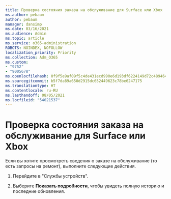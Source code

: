 ```yaml
---
title: Проверка состояния заказа на обслуживание для Surface или Xbox
ms.author: pebaum
author: pebaum
manager: dansimp
ms.date: 03/16/2021
ms.audience: Admin
ms.topic: article
ms.service: o365-administration
ROBOTS: NOINDEX, NOFOLLOW
localization_priority: Priority
ms.collection: Adm_O365
ms.custom:
- "9752"
- "9005678"
ms.openlocfilehash: 0f9f5e9af09f5c4de431ecd990e6d193df6224149d72c48946425824ad60dd23
ms.sourcegitcommit: b5f7da89a650d2915dc652449623c78be6247175
ms.translationtype: HT
ms.contentlocale: ru-RU
ms.lasthandoff: 08/05/2021
ms.locfileid: "54021537"
---
```

# <a name="check-the-status-of-a-service-order-request-for-surface-or-xbox"></a>Проверка состояния заказа на обслуживание для Surface или Xbox

Если вы хотите просмотреть сведения о заказе на обслуживание (то есть запросы на ремонт), выполните следующие действия.

1. Перейдите в "Службы устройств".

1. Выберите **Показать подробности**, чтобы увидеть полную историю и последние обновления.

